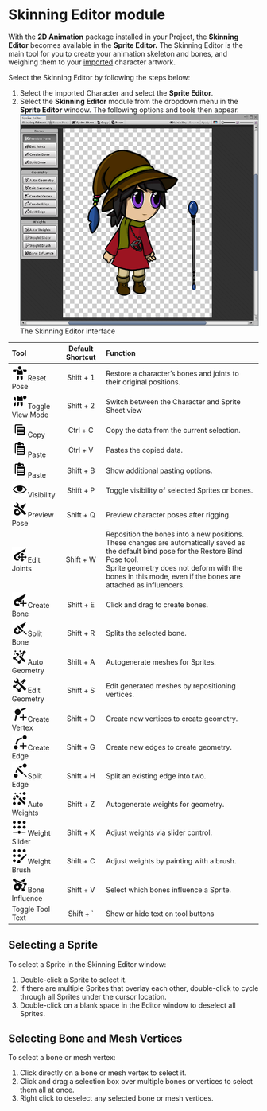 # Skinning Editor module

With the __2D Animation__ package installed in your Project, the __Skinning Editor__ becomes available in the __Sprite Editor.__ The Skinning Editor is the main tool for you to create your animation skeleton and bones, and weighing them to your [imported](PreparingArtwork.md) character artwork.

Select the Skinning Editor by following the steps below:

1. Select the imported Character  and select the __Sprite Editor__.
2. Select the __Skinning Editor__ module from the dropdown menu in the __Sprite Editor__ window. The following options and tools then appear.![The Skinning Editor interface](images/2DAnimationV2_SkinnerUI_expanded.png)The Skinning Editor interface

| Tool                                                         | Default Shortcut | Function                                                     |
| :----------------------------------------------------------- | :--------------: | :----------------------------------------------------------- |
| ![icon_RestoreBind](images/icon_RestoreBind.png)Reset Pose   |    Shift + 1     | Restore a character’s bones and joints to their original positions. |
| ![icon_ToggleView](images/icon_ToggleView.png)Toggle View Mode |    Shift + 2     | Switch between the Character and Sprite Sheet view           |
| ![icon_Copy](images/icon_Copy.png)Copy                       |     Ctrl + C     | Copy the data from the current selection.                    |
| ![icon_Paste](images/icon_Paste.png)Paste                    |     Ctrl + V     | Pastes the copied data.                                      |
| ![icon_Paste](images/icon_Paste.png)Paste                    |    Shift + B     | Show additional pasting options.                             |
| ![icon_Visibility](images/icon_Visibility.png)Visibility     |    Shift + P     | Toggle visibility of selected Sprites or bones.              |
| ![icon_PreviewPose](images/icon_PreviewPose.png)Preview Pose |    Shift + Q     | Preview character poses after rigging.                       |
| ![icon_EditJoints](images/icon_EditJoints.png)Edit Joints    |    Shift + W     | Reposition the bones into a new positions. These changes are automatically saved as the default bind pose for the Restore Bind Pose tool.<br/>Sprite geometry does not deform with the bones in this mode, even if the bones are attached as influencers. |
| ![icon_CreateBone](images/icon_CreateBone.png)Create Bone    |    Shift + E     | Click and drag to create bones.                              |
| ![icon_SplitBone](images/icon_SplitBone.png)Split Bone       |    Shift + R     | Splits the selected bone.                                    |
| ![icon_GenGeo](images/icon_GenGeo.png)Auto Geometry          |    Shift + A     | Autogenerate meshes for Sprites.                             |
| ![icon_EditGeo](images/icon_EditGeo.png)Edit Geometry        |    Shift + S     | Edit generated meshes by repositioning vertices.             |
| ![icon_CreateVertex](images/icon_CreateVertex.png)Create Vertex |    Shift + D     | Create new vertices to create geometry.                      |
| ![icon_CreateEdge](images/icon_CreateEdge.png)Create Edge    |    Shift + G     | Create new edges to create geometry.                         |
| ![icon_SplitEdge](images/icon_SplitEdge.png)Split Edge       |    Shift + H     | Split an existing edge into two.                             |
| ![icon_GenWeights](images/icon_GenWeights.png)Auto Weights   |    Shift + Z     | Autogenerate weights for geometry.                           |
| ![icon_WeightSlider](images/icon_WeightSlider.png)Weight Slider |    Shift + X     | Adjust weights via slider control.                           |
| ![icon_WeightPaint](images/icon_WeightPaint.png)Weight Brush |    Shift + C     | Adjust weights by painting with a brush.                     |
| ![icon_BoneInfluence](images/icon_BoneInfluence.png)Bone Influence |    Shift + V     | Select which bones influence a Sprite.                       |
| Toggle Tool Text                                             |    Shift + `     | Show or hide text on tool buttons                            |

## Selecting a Sprite

To select a Sprite in the Skinning Editor window:

1. Double-click a Sprite to select it.
2. If there are multiple Sprites that overlay each other, double-click to cycle through all Sprites under the cursor location.
3. Double-click on a blank space in the Editor window to deselect all Sprites.

## Selecting Bone and Mesh Vertices

To select a bone or mesh vertex: 

1. Click directly on a bone or mesh vertex to select it.
2. Click and drag a selection box over multiple bones or vertices to select them all at once.
3. Right click to deselect any selected bone or mesh vertices.